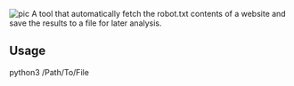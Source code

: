 ![pic](/home/wizard/Music/robots.png)
A tool that automatically fetch the robot.txt contents of a website and save the results to a file for later analysis.
## Usage
python3 /Path/To/File
